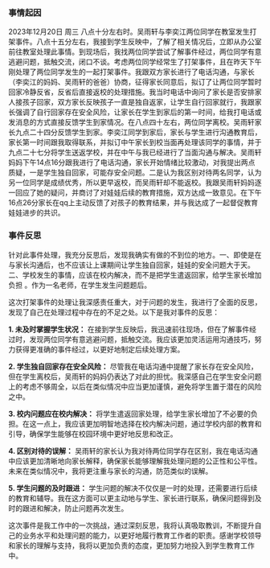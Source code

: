 

### 事情起因

2023年12月20日 周三 八点十分左右时。吴雨轩与李奕江两位同学在教室发生打架事件。八点十五分左右，我接到学生反映中，了解了相关情况后，立即从办公室前往教室处理此事情。到现场后，我找两位同学尝试了解事件经过，两位同学有意逃避问题，抵触交流，闭口不谈。考虑两位同学经常生了打架事件，且在昨天下午刚处理了两位同学发生的一起打架事件。我跟双方家长进行了电话沟通，与家长（李奕江的妈妈、吴雨轩的爸爸）协商，征得家长同意后，拟订了让两位同学暂时回家冷静反省，反省后直接返校的处理措施。我当时电话中询问了家长是否安排家人接孩子回家，双方家长反映孩子一直是独自返家，让学生自行回家就行，我跟家长强调了自行回家存在安全风险，让家长在学生到家后的第一时间，给我打电话或发消息的方式直接反馈学生到家情况。在八点四十左右，两位同学离校。吴雨轩家长九点二十四分反馈学生到家。李奕江同学到家后，家长与学生进行沟通教育后，家长第一时间跟我取得联系，并拟订中午家长到校当面再处理该同学的事情，并于九点二十七分将学生送返学校，并在中午与我已经进行了当面沟通与解决。吴雨轩妈妈下午14点16分跟我进行了电话沟通，家长开始情绪比较激动，对我提出两点质疑，一是学生独自回家，可能存安全问题。二是认为我区别对待两名同学，认为另一位同学是成绩优秀，所以更早返校，而吴雨轩却不能返校。我跟吴雨轩妈妈逐一回应了她的疑问，并商讨了对娃娃后续的教育措施，双方达成一致意见。在下午16点26分家长在qq上主动反馈了对孩子的教育结果，并与我达成了一起督促教育娃娃进步的共识。

### 事件反思

针对此事件处理，我充分反思后，发现我确实有做的不到位的地方。一、即使是在与家长沟通后，也不应该让上课期间让学生独自回家，娃娃的安全问题大于天。二、学校发生的事情，应该在校内解决，而不是把学生遣返回家，给学生家长增加负担 。作为一名老师，在学生发生问题题后。

这次打架事件的处理让我深感责任重大，对于问题的发生，我进行了全面的反思，发现了自己在处理过程中存在的不足之处。以下是我对事件的反思：

**1. 未及时掌握学生状况：** 在接到学生反映后，我迅速前往现场，但在了解事件经过时，发现两位同学有意逃避问题，抵触交流。我应该更加灵活运用沟通技巧，努力获得更准确的事件经过，以更好地制定后续处理方案。

**2. 学生独自回家存在安全风险：** 尽管我在电话沟通中提醒了家长存在安全风险，但在学生离校后，吴雨轩的妈妈仍表达了对此的担忧。我深感自己在学生安全问题上的考虑不够周全，以后在类似情况中应当更加谨慎，避免将学生置于潜在的风险之中。

**3. 校内问题应在校内解决：** 将学生遣返回家处理，给学生家长增加了不必要的负担。在这一点上，我应该更加明智地选择在校内解决问题，通过学校内部的教育和引导，确保学生能够在校园环境中更好地反思和改正。

**4. 区别对待的误解：** 吴雨轩的家长认为我对待两位同学存在区别，我在电话沟通中应该更加清晰地向家长解释，确保家长能够理解我处理问题的公正性和公平性。未来在类似情况中，我将更注重与家长的沟通，防范类似的误解。

**5. 学生问题的及时跟进：** 学生问题的解决不仅仅是一时的处理，还需要进行后续的教育和辅导。我在这方面可以更主动地与学生、家长进行联系，确保问题得到及时的跟进和解决，防止问题再次发生。

这次事件是我工作中的一次挑战，通过深刻反思，我将认真吸取教训，不断提升自己的业务水平和处理问题的能力，以更好地履行教育工作者的职责。感谢学校领导和家长的理解与支持，我将以更加负责的态度，更加努力地投入到学生教育工作中。

